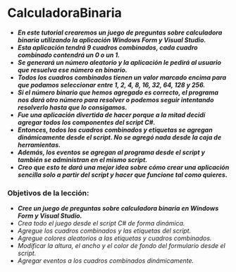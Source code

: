 # CalculadoraBinaria

- **_En este tutorial crearemos un juego de preguntas sobre calculadora binaria utilizando la aplicación Windows Form y Visual Studio._**
- **_Esta aplicación tendrá 9 cuadros combinados, cada cuadro combinado contendrá un 0 o un 1._**
- **_Se generará un número aleatorio y la aplicación le pedirá al usuario que resuelva ese número en binario._**
- **_Todos los cuadros combinados tienen un valor marcado encima para que podamos seleccionar entre 1, 2, 4, 8, 16, 32, 64, 128 y 256._**
- **_Si el número binario que hemos agregado es correcto, el programa nos dará otro número para resolver o podemos seguir intentando resolverlo hasta que lo consigamos._**
- **_Fue una aplicación divertida de hacer porque a la mitad decidí agregar todos los componentes del script C#._**
- **_Entonces, todos los cuadros combinados y etiquetas se agregan dinámicamente desde el script. No se agregó nada desde la caja de herramientas._**
- **_Además, los eventos se agregan al programa desde el script y también se administran en el mismo script._**
- **_Creo que esto te dará una mejor idea sobre cómo crear una aplicación sencilla solo a partir del script y hacer que funcione tal como quieres._**

### Objetivos de la lección: 

- **_Cree un juego de preguntas sobre calculadora binaria en Windows Form y Visual Studio._**
- _Crea todo el juego desde el script C# de forma dinámica._
- _Agregue los cuadros combinados y las etiquetas del script._
- _Agregue colores aleatorios a las etiquetas y cuadros combinados._
- _Modificar la altura, el ancho y el color de fondo del formulario desde el script._
- _Agregar eventos a los cuadros combinados dinámicamente._
